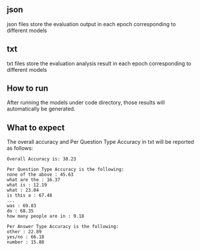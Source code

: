 ## json
json files store the evaluation output in each epoch corresponding to different models

## txt
txt files store the evaluation analysis result in each epoch corresponding to different models

## How to run
After running the models under code directory, those results will automatically be generated.

## What to expect
The overall accuracy and Per Question Type Accuracy in txt will be reported as follows: 
```
Overall Accuracy is: 38.23

Per Question Type Accuracy is the following:
none of the above : 45.63
what are the : 16.37
what is : 12.19
what : 23.04
is this a : 67.48
...
was : 69.83
do : 68.35
how many people are in : 9.18

Per Answer Type Accuracy is the following:
other : 22.89
yes/no : 66.18
number : 15.88
```